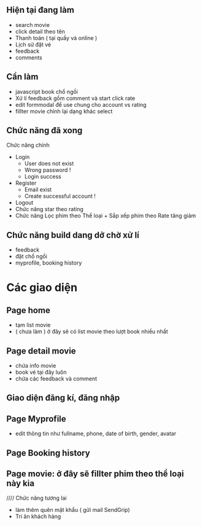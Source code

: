## Hiện tại đang làm

- search movie
- click detail theo tên
- Thanh toán ( tại quầy và online )
- Lịch sử đặt vé
- feedback
- comments

## Cần làm

- javascript book chổ ngồi
- Xử lí feedback gồm comment và start click rate
- edit formmodal để use chung cho account vs rating
- fillter movie chỉnh lại dạng khác select

## Chức năng đã xong

Chức năng chính

- Login
  - User does not exist
  - Wrong password !
  - Login success
- Register
  - Email exist
  - Create successful account !
- Logout
- Chức năng star theo rating
- Chức năng Lọc phim theo Thể loại + Sắp xếp phim theo Rate tăng giảm

## Chức năng build dang dở chờ xử lí

- feedback
- đặt chổ ngồi
- myprofile, booking history

# Các giao diện

## Page home

- tạm list movie
- ( chưa làm ) ở đây sẽ có list movie theo lượt book nhiều nhất

## Page detail movie

- chứa info movie
- book vé tại đây luôn
- chứa các feedback và comment

## Giao diện đăng kí, đăng nhập

## Page Myprofile

- edit thông tin như fullname, phone, date of birth, gender, avatar

## Page Booking history

## Page movie: ở đây sẽ fillter phim theo thể loại này kia

//// Chức năng tương lai

- làm thêm quên mật khẩu ( gửi mail SendGrip)
- Tri ân khách hàng

